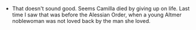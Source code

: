 - That doesn't sound good. Seems Camilla died by giving up on life. Last time I saw that was before the Alessian Order, when a young Altmer noblewoman was not loved back 
  by the man she loved.
